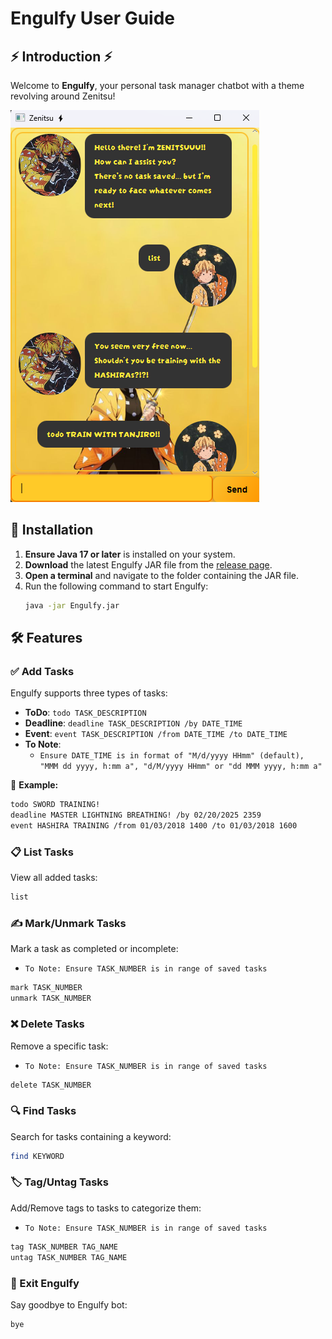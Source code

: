# Engulfy User Guide

## ⚡ Introduction ⚡
Welcome to **Engulfy**, your personal task manager chatbot with a theme revolving around Zenitsu!

![Example Image](/docs/Ui.png)

## 🚀 Installation
1. **Ensure Java 17 or later** is installed on your system.
2. **Download** the latest Engulfy JAR file from the [release page](https://github.com/Engulfy/ip/releases).
3. **Open a terminal** and navigate to the folder containing the JAR file.
4. Run the following command to start Engulfy:
   ```sh
   java -jar Engulfy.jar

## 🛠 Features
### ✅ Add Tasks
Engulfy supports three types of tasks:
- **ToDo**: `todo TASK_DESCRIPTION`
- **Deadline**: `deadline TASK_DESCRIPTION /by DATE_TIME`
- **Event**: `event TASK_DESCRIPTION /from DATE_TIME /to DATE_TIME`
- **To Note**: 
  - `Ensure DATE_TIME is in format of "M/d/yyyy HHmm" (default), "MMM dd yyyy, h:mm a", "d/M/yyyy HHmm" or "dd MMM yyyy, h:mm a"`

📌 **Example:**
```sh
todo SWORD TRAINING!
deadline MASTER LIGHTNING BREATHING! /by 02/20/2025 2359
event HASHIRA TRAINING /from 01/03/2018 1400 /to 01/03/2018 1600
```

### 📋 List Tasks
View all added tasks:
```sh
list
```

### ✍️ Mark/Unmark Tasks
Mark a task as completed or incomplete:
- `To Note: Ensure TASK_NUMBER is in range of saved tasks`
```sh
mark TASK_NUMBER
unmark TASK_NUMBER
```

### ❌ Delete Tasks
Remove a specific task:  
- `To Note: Ensure TASK_NUMBER is in range of saved tasks`
```sh
delete TASK_NUMBER
```

### 🔍 Find Tasks
Search for tasks containing a keyword:
```sh
find KEYWORD
```

### 🏷 Tag/Untag Tasks
Add/Remove tags to tasks to categorize them:
- `To Note: Ensure TASK_NUMBER is in range of saved tasks`
```sh
tag TASK_NUMBER TAG_NAME
untag TASK_NUMBER TAG_NAME
```

### 🚪 Exit Engulfy
Say goodbye to Engulfy bot:
```sh
bye
```